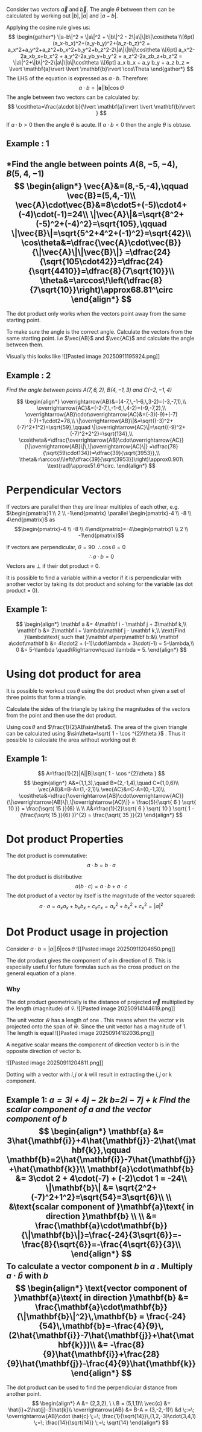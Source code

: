 Consider two vectors $\vec{a}$ and $\vec{b}$. The angle $\theta$ between them can be calculated by working out $|b|,|a|$ and $|a-b|$. 

Applying the cosine rule gives us:
$$
\begin{gather*}
\|a-b\|^2 = \|a\|^2 + \|b\|^2 - 2\|a\|\|b\|\cos\theta \\[6pt]
(a_x-b_x)^2+(a_y-b_y)^2+(a_z-b_z)^2 = a_x^2+a_y^2+a_z^2+b_x^2+b_y^2+b_z^2-2\|a\|\|b\|\cos\theta \\[6pt]
a_x^2-2a_xb_x+b_x^2 + a_y^2-2a_yb_y+b_y^2 + a_z^2-2a_zb_z+b_z^2 = \|a\|^2+\|b\|^2-2\|a\|\|b\|\cos\theta \\[6pt]
a_x b_x + a_y b_y + a_z b_z = \lvert \mathbf{a}\rvert \lvert \mathbf{b}\rvert \cos\Theta
\end{gather*}
$$
The LHS of the equation is expressed as $a\cdot b$. Therefore:
$$
a\cdot b=\lvert \mathbf{a}\rvert \lvert \mathbf{b}\rvert \cos\Theta
$$
The angle between two vectors can be calculated by:
$$
\cos\theta=\frac{a\cdot b}{\lvert \mathbf{a}\rvert \lvert \mathbf{b}\rvert }
$$

If $a\cdot b>0$ then the angle $\theta$ is acute. 
If $a\cdot b<0$ then the angle $\theta$ is obtuse.
## Example : 1
*Find the angle between points $A(8,-5,-4)$, $B(5,4,-1)$
$$
\begin{align*}
\vec{A}&=(8,-5,-4),\qquad \vec{B}=(5,4,-1)\\
\vec{A}\cdot\vec{B}&=8\cdot5+(-5)\cdot4+(-4)\cdot(-1)=24\\
\|\vec{A}\|&=\sqrt{8^2+(-5)^2+(-4)^2}=\sqrt{105},\qquad
\|\vec{B}\|=\sqrt{5^2+4^2+(-1)^2}=\sqrt{42}\\
\cos\theta&=\dfrac{\vec{A}\cdot\vec{B}}{\|\vec{A}\|\|\vec{B}\|}
=\dfrac{24}{\sqrt{105\cdot42}}=\dfrac{24}{\sqrt{4410}}=\dfrac{8}{7\sqrt{10}}\\
\theta&=\arccos\!\left(\dfrac{8}{7\sqrt{10}}\right)\approx68.81^\circ
\end{align*}
$$
---

The dot product only works when the vectors point away from the same starting point.

To make sure the angle is the correct angle. Calculate the vectors from the same starting point. i.e $\vec{AB}$ and $\vec{AC}$ and calculate the angle between them. 

Visually this looks like
![[Pasted image 20250911195924.png]]
## Example : 2
*Find the angle between points $A(7,6,2)$, $B(4,-1,3)$ and $C(-2,-1,4)$* 

$$
\begin{align*}
\overrightarrow{AB}&=(4-7,\,-1-6,\,3-2)=(-3,-7,1),\\
\overrightarrow{AC}&=(-2-7,\,-1-6,\,4-2)=(-9,-7,2),\\
\overrightarrow{AB}\cdot\overrightarrow{AC}&=(-3)(-9)+(-7)(-7)+1\cdot2=78,\\
\|\overrightarrow{AB}\|&=\sqrt{(-3)^2+(-7)^2+1^2}=\sqrt{59},\qquad
\|\overrightarrow{AC}\|=\sqrt{(-9)^2+(-7)^2+2^2}=\sqrt{134},\\
\cos\theta&=\dfrac{\overrightarrow{AB}\cdot\overrightarrow{AC}}{\|\overrightarrow{AB}\|\,\|\overrightarrow{AC}\|}
=\dfrac{78}{\sqrt{59\cdot134}}=\dfrac{39}{\sqrt{3953}},\\
\theta&=\arccos\!\left(\dfrac{39}{\sqrt{3953}}\right)\approx0.901\ \text{rad}\approx51.6^\circ.
\end{align*}
$$

# Perpendicular Vectors
If vectors are parallel then they are linear multiples of each other, e.g. $\begin{pmatrix}1 \\ 2 \\ -1\end{pmatrix} \parallel \begin{pmatrix}-4 \\ -8 \\ 4\end{pmatrix}$ as $$\begin{pmatrix}-4 \\ -8 \\ 4\end{pmatrix}=-4\begin{pmatrix}1 \\ 2 \\ -1\end{pmatrix}$$

If vectors are perpendicular, $\theta=90\ \ \therefore\cos\theta=0$
$$
\therefore a\cdot b=0
$$
Vectors are $\perp$ if their dot product = 0.

It is possible to find a variable within a vector if it is perpendicular with another vector by taking its dot product and solving for the variable (as dot product = 0).
## Example 1:
$$
\begin{align*}
\mathbf a &= 4\mathbf i - \mathbf j + 3\mathbf k,\\
\mathbf b &= 2\mathbf i + \lambda\mathbf j - \mathbf k,\\
\text{Find }\lambda\text{ such that }\mathbf a\perp\mathbf b:&\\
\mathbf a\cdot\mathbf b &= 4\cdot2 + (-1)\cdot\lambda + 3\cdot(-1) = 5-\lambda,\\
0 &= 5-\lambda \quad\Rightarrow\quad \lambda = 5.
\end{align*}
$$

# Using dot product for area
It is possible to workout $\cos\theta$ using the dot product when given a set of three points that form a triangle. 

Calculate the sides of the triangle by taking the magnitudes of the vectors from the point and then use the dot product.

Using $\cos\theta$ and $\frac{1}{2}AB\sin\theta$. The area of the given triangle can be calculated using $\sin\theta=\sqrt{ 1 - \cos ^{2}\theta }$ . Thus it possible to calculate the area without working out $\theta$:
## Example 1:
$$
A=\frac{1}{2}|A||B|\sqrt{ 1 - \cos ^{2}\theta }
$$
$$
\begin{align*}
A&=(1,1,3),\quad B=(2,-1,4),\quad C=(1,0,6)\\
\vec{AB}&=B-A=(1,-2,1)\\
\vec{AC}&=C-A=(0,-1,3)\\
\cos\theta&=\dfrac{\overrightarrow{AB}\cdot\overrightarrow{AC}}{\|\overrightarrow{AB}\|\,\|\overrightarrow{AC}\|} = \frac{5}{\sqrt{ 6 } \sqrt{ 10 }} = \frac{\sqrt{ 15 }}{6} \\ \\
A&=\frac{1}{2}\sqrt{ 6 } \sqrt{ 10 } \sqrt{ 1 - (\frac{\sqrt{ 15 }}{6} })^{2} = \frac{\sqrt{ 35 }}{2}
\end{align*}
$$
# Dot product Properties
The dot product is commutative:
$$
a\cdot b=b\cdot a
$$

The dot product is distributive:
$$
a(b\cdot c) =  a\cdot b + a\cdot c
$$
The dot product of a vector by itself is the magnitude of the vector squared:
$$
a\cdot a=a_{x}a_{x}+b_{x}b_{x}+c_{x}c_{x}=a_{x}^{2}+b_{x}^{2}+c_{x}^{2} = |a|^{2} 
$$

# Dot Product usage in projection
Consider $a\cdot b=|a||\hat{b}|\cos\theta$
![[Pasted image 20250911204650.png]]

The dot product gives the component of $a$ in direction of $\hat{b}$. This is especially useful for future formulas such as the cross product on the general equation of a plane.

### Why
The dot product geometrically is the distance of projected $\vec{w}$ multiplied by the length (magnitude) of $\hat{v}$. 
![[Pasted image 20250914144619.png]]

The unit vector $\hat{w}$ has a length of one . This means when the vector $v$ is projected onto the span of $\hat{w}$. Since the unit vector has a magnitude of 1. The length is equal 
![[Pasted image 20250914182036.png]]



A negative scalar means the component of direction vector b is in the opposite direction of vector b.

![[Pasted image 20250911204811.png]]

Dotting with a vector with $i,j$ or $k$ will result in extracting the $i,j$ or k component.

Example 1:
*$a=3i+4j-2k$ b=$2i-7j+k$  Find the scalar component of a and the vector component of b*
$$
\begin{align*}
\mathbf{a} &= 3\hat{\mathbf{i}}+4\hat{\mathbf{j}}-2\hat{\mathbf{k}},\qquad 
\mathbf{b}=2\hat{\mathbf{i}}-7\hat{\mathbf{j}}+\hat{\mathbf{k}}\\
\mathbf{a}\cdot\mathbf{b} &= 3\cdot 2 + 4\cdot(-7) + (-2)\cdot 1 = -24\\
\|\mathbf{b}\| &= \sqrt{2^2+(-7)^2+1^2}=\sqrt{54}=3\sqrt{6}\\ \\
&\text{scalar component of }\mathbf{a}\text{ in direction }\mathbf{b} \\ \\
&= \frac{\mathbf{a}\cdot\mathbf{b}}{\|\mathbf{b}\|}=\frac{-24}{3\sqrt{6}}=-\frac{8}{\sqrt{6}}=-\frac{4\sqrt{6}}{3}\\
\end{align*}
$$
To calculate a vector component $b$ in $a$ . Multiply $a\cdot\hat{b}$ with $b$
$$
\begin{align*}
\text{vector component of }\mathbf{a}\text{ in direction }\mathbf{b}
&= \frac{\mathbf{a}\cdot\mathbf{b}}{\|\mathbf{b}\|^2}\,\mathbf{b}
= \frac{-24}{54}\,\mathbf{b}=-\frac{4}{9}\,(2\hat{\mathbf{i}}-7\hat{\mathbf{j}}+\hat{\mathbf{k}})\\
&= -\frac{8}{9}\hat{\mathbf{i}}+\frac{28}{9}\hat{\mathbf{j}}-\frac{4}{9}\hat{\mathbf{k}}
\end{align*}
$$
--- 
The dot product can be used to find the perpendicular distance from another point. 
$$
\begin{align*}
A &= (2,3,2), \ \ B = (5,1,1)\\
\vec{c} &= \hat{i}+2\hat{j}-3\hat{k}\\
\overrightarrow{AB} &= B-A = (3,-2,-1)\\
&d \;:=\; \overrightarrow{AB}\cdot \hat{c} \;=\; \frac{1}{\sqrt{14}}\,(1,2,-3)\cdot(3,4,1) \;=\; \frac{14}{\sqrt{14}} \;=\; \sqrt{14}
\end{align*}
$$